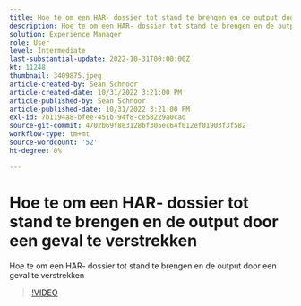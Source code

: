 ```yaml
---
title: Hoe te om een HAR- dossier tot stand te brengen en de output door een geval te verstrekken
description: Hoe te om een HAR- dossier tot stand te brengen en de output door een geval te verstrekken
solution: Experience Manager
role: User
level: Intermediate
last-substantial-update: 2022-10-31T00:00:00Z
kt: 11248
thumbnail: 3409875.jpeg
article-created-by: Sean Schnoor
article-created-date: 10/31/2022 3:21:00 PM
article-published-by: Sean Schnoor
article-published-date: 10/31/2022 3:21:00 PM
exl-id: 7b1194a8-bfee-451b-94f8-ce58229a0cad
source-git-commit: 4702b69f883128bf305ec64f012ef01903f3f582
workflow-type: tm+mt
source-wordcount: '52'
ht-degree: 0%

---
```


# Hoe te om een HAR- dossier tot stand te brengen en de output door een geval te verstrekken

Hoe te om een HAR- dossier tot stand te brengen en de output door een geval te verstrekken

>[!VIDEO](https://video.tv.adobe.com/v/3409875/?quality=12&learn=on)
